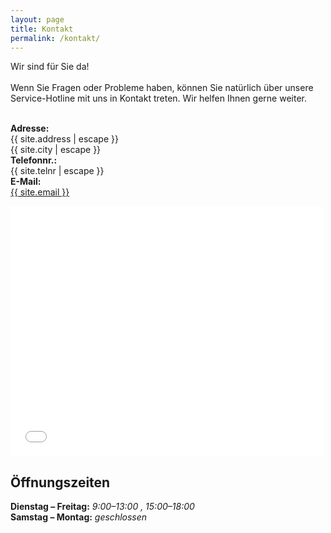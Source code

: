 ```yaml
---
layout: page
title: Kontakt
permalink: /kontakt/
---
```


Wir sind für Sie da!<br/><br/>
Wenn Sie Fragen oder Probleme haben, können Sie natürlich über unsere Service-Hotline mit uns in Kontakt treten. Wir helfen Ihnen gerne weiter.<br/><br/>

<b>Adresse:</b><br/>
{{ site.address | escape }}<br/>
{{ site.city | escape }}<br/>
<b>Telefonnr.:</b><br/>{{ site.telnr | escape }}<br/>
<b>E-Mail:</b><br/><a class="u-email" href="mailto:{{ site.email }}">{{ site.email }}</a>

<iframe marginwidth="0" marginheight="0" scrolling="no" longdesc="//maps.google.com/staticmap?center=52.39604%2C9.743060000000014&amp;maptype=roadmap&amp;zoom=15&amp;size=500x400&amp;format=png&amp;markers=52.39604%2C9.743060000000014%2Cred&amp;sensor=false&amp;hl=de" src="//maps.google.com/maps?z=15&amp;ll=52.39604%2C9.743060000000014&amp;q=Ferdinand-Wallbrecht-Stra%C3%9Fe%2069%2C%2030163%20Hannover%2C%20Deutschland&amp;iwloc=near&amp;f=q&amp;source=s_q&amp;hl=de&amp;ie=UTF8&amp;output=embed" id="map-1433087825133" style="" width="500" height="400" frameborder="0"></iframe>

## Öffnungszeiten

<!-- Sa:    10:00-13:00<br/> -->
**Dienstag – Freitag:** _9:00–13:00 , 15:00–18:00_  
**Samstag – Montag:** _geschlossen_  
